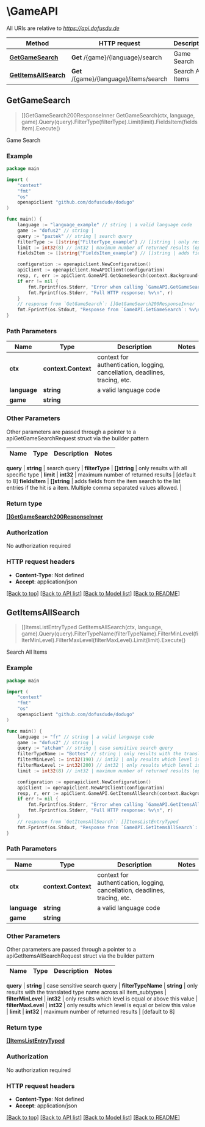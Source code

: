 # \GameAPI

All URIs are relative to *https://api.dofusdu.de*

Method | HTTP request | Description
------------- | ------------- | -------------
[**GetGameSearch**](GameAPI.md#GetGameSearch) | **Get** /{game}/{language}/search | Game Search
[**GetItemsAllSearch**](GameAPI.md#GetItemsAllSearch) | **Get** /{game}/{language}/items/search | Search All Items



## GetGameSearch

> []GetGameSearch200ResponseInner GetGameSearch(ctx, language, game).Query(query).FilterType(filterType).Limit(limit).FieldsItem(fieldsItem).Execute()

Game Search



### Example

```go
package main

import (
	"context"
	"fmt"
	"os"
	openapiclient "github.com/dofusdude/dodugo"
)

func main() {
	language := "language_example" // string | a valid language code
	game := "dofus2" // string | 
	query := "paztek" // string | search query
	filterType := []string{"FilterType_example"} // []string | only results with all specific type (optional)
	limit := int32(8) // int32 | maximum number of returned results (optional) (default to 8)
	fieldsItem := []string{"FieldsItem_example"} // []string | adds fields from the item search to the list entries if the hit is a item. Multiple comma separated values allowed. (optional)

	configuration := openapiclient.NewConfiguration()
	apiClient := openapiclient.NewAPIClient(configuration)
	resp, r, err := apiClient.GameAPI.GetGameSearch(context.Background(), language, game).Query(query).FilterType(filterType).Limit(limit).FieldsItem(fieldsItem).Execute()
	if err != nil {
		fmt.Fprintf(os.Stderr, "Error when calling `GameAPI.GetGameSearch``: %v\n", err)
		fmt.Fprintf(os.Stderr, "Full HTTP response: %v\n", r)
	}
	// response from `GetGameSearch`: []GetGameSearch200ResponseInner
	fmt.Fprintf(os.Stdout, "Response from `GameAPI.GetGameSearch`: %v\n", resp)
}
```

### Path Parameters


Name | Type | Description  | Notes
------------- | ------------- | ------------- | -------------
**ctx** | **context.Context** | context for authentication, logging, cancellation, deadlines, tracing, etc.
**language** | **string** | a valid language code | 
**game** | **string** |  | 

### Other Parameters

Other parameters are passed through a pointer to a apiGetGameSearchRequest struct via the builder pattern


Name | Type | Description  | Notes
------------- | ------------- | ------------- | -------------


 **query** | **string** | search query | 
 **filterType** | **[]string** | only results with all specific type | 
 **limit** | **int32** | maximum number of returned results | [default to 8]
 **fieldsItem** | **[]string** | adds fields from the item search to the list entries if the hit is a item. Multiple comma separated values allowed. | 

### Return type

[**[]GetGameSearch200ResponseInner**](GetGameSearch200ResponseInner.md)

### Authorization

No authorization required

### HTTP request headers

- **Content-Type**: Not defined
- **Accept**: application/json

[[Back to top]](#) [[Back to API list]](../README.md#documentation-for-api-endpoints)
[[Back to Model list]](../README.md#documentation-for-models)
[[Back to README]](../README.md)


## GetItemsAllSearch

> []ItemsListEntryTyped GetItemsAllSearch(ctx, language, game).Query(query).FilterTypeName(filterTypeName).FilterMinLevel(filterMinLevel).FilterMaxLevel(filterMaxLevel).Limit(limit).Execute()

Search All Items



### Example

```go
package main

import (
	"context"
	"fmt"
	"os"
	openapiclient "github.com/dofusdude/dodugo"
)

func main() {
	language := "fr" // string | a valid language code
	game := "dofus2" // string | 
	query := "atcham" // string | case sensitive search query
	filterTypeName := "Bottes" // string | only results with the translated type name across all item_subtypes (optional)
	filterMinLevel := int32(190) // int32 | only results which level is equal or above this value (optional)
	filterMaxLevel := int32(200) // int32 | only results which level is equal or below this value (optional)
	limit := int32(8) // int32 | maximum number of returned results (optional) (default to 8)

	configuration := openapiclient.NewConfiguration()
	apiClient := openapiclient.NewAPIClient(configuration)
	resp, r, err := apiClient.GameAPI.GetItemsAllSearch(context.Background(), language, game).Query(query).FilterTypeName(filterTypeName).FilterMinLevel(filterMinLevel).FilterMaxLevel(filterMaxLevel).Limit(limit).Execute()
	if err != nil {
		fmt.Fprintf(os.Stderr, "Error when calling `GameAPI.GetItemsAllSearch``: %v\n", err)
		fmt.Fprintf(os.Stderr, "Full HTTP response: %v\n", r)
	}
	// response from `GetItemsAllSearch`: []ItemsListEntryTyped
	fmt.Fprintf(os.Stdout, "Response from `GameAPI.GetItemsAllSearch`: %v\n", resp)
}
```

### Path Parameters


Name | Type | Description  | Notes
------------- | ------------- | ------------- | -------------
**ctx** | **context.Context** | context for authentication, logging, cancellation, deadlines, tracing, etc.
**language** | **string** | a valid language code | 
**game** | **string** |  | 

### Other Parameters

Other parameters are passed through a pointer to a apiGetItemsAllSearchRequest struct via the builder pattern


Name | Type | Description  | Notes
------------- | ------------- | ------------- | -------------


 **query** | **string** | case sensitive search query | 
 **filterTypeName** | **string** | only results with the translated type name across all item_subtypes | 
 **filterMinLevel** | **int32** | only results which level is equal or above this value | 
 **filterMaxLevel** | **int32** | only results which level is equal or below this value | 
 **limit** | **int32** | maximum number of returned results | [default to 8]

### Return type

[**[]ItemsListEntryTyped**](ItemsListEntryTyped.md)

### Authorization

No authorization required

### HTTP request headers

- **Content-Type**: Not defined
- **Accept**: application/json

[[Back to top]](#) [[Back to API list]](../README.md#documentation-for-api-endpoints)
[[Back to Model list]](../README.md#documentation-for-models)
[[Back to README]](../README.md)

